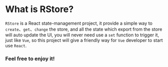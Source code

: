 # What is RStore?

`RStore` is a React state-management project, it provide a simple way to `create`、`get`、`change` the store, and all the state which export from the store will auto update the UI, you will never need use a `set` function to trigger it, just like `Vue`, so this project will give a friendly way for `Vue` developer to start use `React`.
<br />

### Feel free to enjoy it!